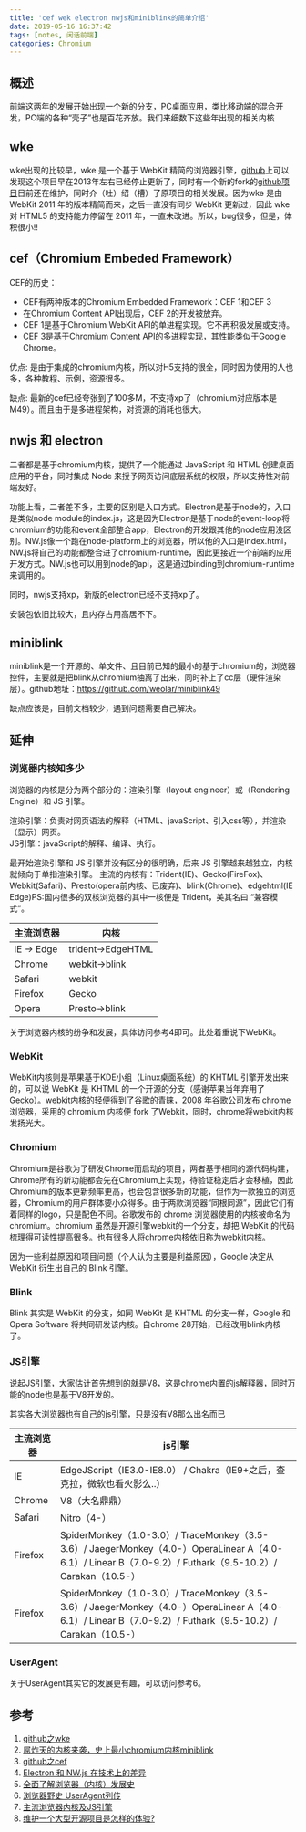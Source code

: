```yaml
---
title: 'cef wek electron nwjs和miniblink的简单介绍'
date: 2019-05-16 16:37:42
tags: [notes, 闲话前端]
categories: Chromium
---
```

## 概述
前端这两年的发展开始出现一个新的分支，PC桌面应用，类比移动端的混合开发，PC端的各种“壳子”也是百花齐放。我们来细数下这些年出现的相关内核

<!-- more -->

## wke
wke出现的比较早，wke 是一个基于 WebKit 精简的浏览器引擎，[github](https://github.com/BlzFans/wke)上可以发现这个项目早在2013年左右已经停止更新了，同时有一个新的fork的[github项目](https://github.com/cexer/wke)目前还在维护，同时介（吐）绍（槽）了原项目的相关发展。因为wke 是由 WebKit 2011 年的版本精简而来，之后一直没有同步 WebKit 更新过，因此 wke 对 HTML5 的支持能力停留在 2011 年，一直未改进。所以，bug很多，但是，体积很小!!

## cef（Chromium Embeded Framework）
CEF的历史：

- CEF有两种版本的Chromium Embedded Framework：CEF 1和CEF 3
- 在Chromium Content API出现后，CEF 2的开发被放弃。
- CEF 1是基于Chromium WebKit API的单进程实现。它不再积极发展或支持。
- CEF 3是基于Chromium Content API的多进程实现，其性能类似于Google Chrome。

优点: 是由于集成的chromium内核，所以对H5支持的很全，同时因为使用的人也多，各种教程、示例，资源很多。  

缺点: 最新的cef已经夸张到了100多M，不支持xp了（chromium对应版本是M49）。而且由于是多进程架构，对资源的消耗也很大。

## nwjs 和 electron
二者都是基于chromium内核，提供了一个能通过 JavaScript 和 HTML 创建桌面应用的平台，同时集成 Node 来授予网页访问底层系统的权限，所以支持性对前端友好。

功能上看，二者差不多，主要的区别是入口方式。Electron是基于node的，入口是类似node module的index.js，这是因为Electron是基于node的event-loop将chromium的功能和event全部整合app，Electron的开发跟其他的node应用没区别。NW.js像一个跑在node-platform上的浏览器，所以他的入口是index.html，NW.js将自己的功能都整合进了chromium-runtime，因此更接近一个前端的应用开发方式。NW.js也可以用到node的api，这是通过binding到chromium-runtime来调用的。

同时，nwjs支持xp，新版的electron已经不支持xp了。  

安装包依旧比较大，且内存占用高居不下。

## miniblink
miniblink是一个开源的、单文件、且目前已知的最小的基于chromium的，浏览器控件，主要就是把blink从chromium抽离了出来，同时补上了cc层（硬件渲染层）。github地址：https://github.com/weolar/miniblink49

缺点应该是，目前文档较少，遇到问题需要自己解决。

## 延伸

### 浏览器内核知多少
浏览器的内核是分为两个部分的：渲染引擎（layout engineer）或（Rendering Engine）和 JS 引擎。

渲染引擎：负责对网页语法的解释（HTML、javaScript、引入css等），并渲染（显示）网页。    
JS引擎：javaScript的解释、编译、执行。    

最开始渲染引擎和 JS 引擎并没有区分的很明确，后来 JS 引擎越来越独立，内核就倾向于单指渲染引擎。 主流的内核有：Trident(IE)、Gecko(FireFox)、Webkit(Safari)、Presto(opera前内核、已废弃)、blink(Chrome)、edgehtml(IE Edge)PS:国内很多的双核浏览器的其中一核便是 Trident，美其名曰 “兼容模式”。

|  主流浏览器   | 内核  |
|  ----  | ----  |
| IE -> Edge| 	trident->EdgeHTML | 
| Chrome	| webkit->blink | 
| Safari	| webkit | 
| Firefox | 	Gecko | 
| Opera	  | Presto->blink | 


关于浏览器内核的纷争和发展，具体访问参考4即可。此处着重说下WebKit。

### WebKit

WebKit内核则是苹果基于KDE小组（Linux桌面系统）的 KHTML 引擎开发出来的，可以说 WebKit 是 KHTML 的一个开源的分支（感谢苹果当年弃用了Gecko）。webkit内核的轻便得到了谷歌的青睐，2008 年谷歌公司发布 chrome 浏览器，采用的 chromium 内核便 fork 了Webkit，同时，chrome将webkit内核发扬光大。

### Chromium
Chromium是谷歌为了研发Chrome而启动的项目，两者基于相同的源代码构建，Chrome所有的新功能都会先在Chromium上实现，待验证稳定后才会移植，因此Chromium的版本更新频率更高，也会包含很多新的功能，但作为一款独立的浏览器，Chromium的用户群体要小众得多。由于两款浏览器“同根同源”，因此它们有着同样的logo，只是配色不同。谷歌发布的 chrome 浏览器使用的内核被命名为 chromium。chromium 虽然是开源引擎webkit的一个分支，却把 WebKit 的代码梳理得可读性提高很多。也有很多人将chrome内核依旧称为webkit内核。  

因为一些利益原因和项目问题（个人认为主要是利益原因），Google 决定从 WebKit 衍生出自己的 Blink 引擎。

### Blink
Blink 其实是 WebKit 的分支，如同 WebKit 是 KHTML 的分支一样，Google 和 Opera Software 将共同研发该内核。自chrome 28开始，已经改用blink内核了。

### JS引擎
说起JS引擎，大家估计首先想到的就是V8，这是chrome内置的js解释器，同时万能的node也是基于V8开发的。

其实各大浏览器也有自己的js引擎，只是没有V8那么出名而已
	
|  主流浏览器   | js引擎  |
|  ----  | ----  |
|IE | EdgeJScript（IE3.0-IE8.0） / Chakra（IE9+之后，查克拉，微软也看火影么..）| 
| Chrome | V8（大名鼎鼎）|
|Safari | Nitro（4-）|
|Firefox | SpiderMonkey（1.0-3.0）/ TraceMonkey（3.5-3.6）/ JaegerMonkey（4.0-）OperaLinear A（4.0-6.1）/ Linear B（7.0-9.2）/ Futhark（9.5-10.2）/ Carakan（10.5-）|
| Firefox | SpiderMonkey（1.0-3.0）/ TraceMonkey（3.5-3.6）/ JaegerMonkey（4.0-）OperaLinear A（4.0-6.1）/ Linear B（7.0-9.2）/ Futhark（9.5-10.2）/ Carakan（10.5-）|

### UserAgent
关于UserAgent其实它的发展更有趣，可以访问参考6。

## 参考
1. [github之wke](https://github.com/cexer/wke)
2. [屌炸天的内核来袭，史上最小chromium内核miniblink](https://zhuanlan.zhihu.com/p/22611497)
3. [github之cef](https://github.com/chromiumembedded/cef)
4. [Electron 和 NW.js 在技术上的差异](https://zhuanlan.zhihu.com/p/34250289)
5. [全面了解浏览器（内核）发展史](https://www.jianshu.com/p/db1b230e3415)
6. [浏览器野史 UserAgent列传](http://litten.me/2014/09/26/history-of-browser-useragent/)
7. [主流浏览器内核及JS引擎](https://juejin.im/post/5ada727c518825670b33a584)
8. [维护一个大型开源项目是怎样的体验?](https://www.zhihu.com/question/36292298)